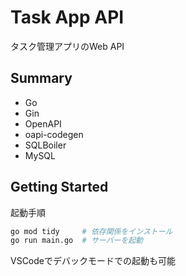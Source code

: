 # Task App API

タスク管理アプリのWeb API

## Summary

- Go
- Gin
- OpenAPI
- oapi-codegen
- SQLBoiler
- MySQL

## Getting Started

起動手順

```bash
go mod tidy     # 依存関係をインストール
go run main.go  # サーバーを起動
```

VSCodeでデバックモードでの起動も可能